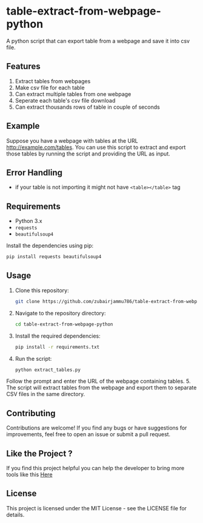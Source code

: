 # table-extract-from-webpage-python
A python script that can export table  from a webpage and save it into csv file.

## Features
1. Extract tables from webpages
2. Make csv file for each table
3. Can extract multiple tables from one webpage
4. Seperate each table's csv file download
5. Can extract thousands rows of table in couple of seconds

## Example
Suppose you have a webpage with tables at the URL http://example.com/tables. You can use this script to extract and export those tables by running the script and providing the URL as input.

## Error Handling
- if your table is not importing it might not have `<table></table>` tag

## Requirements
- Python 3.x
- `requests`
- `beautifulsoup4`

Install the dependencies using pip:
```bash
pip install requests beautifulsoup4
```
## Usage

1. Clone this repository:
    ```bash
    git clone https://github.com/zubairjammu786/table-extract-from-webpage-python.git
    ```
2. Navigate to the repository directory:
    ```bash
    cd table-extract-from-webpage-python
    ```
3. Install the required dependencies:
    ```bash
    pip install -r requirements.txt
    ```
4. Run the script:
    ```bash
    python extract_tables.py
    ```
    
Follow the prompt and enter the URL of the webpage containing tables.
5. The script will extract tables from the webpage and export them to separate CSV files in the same directory.

## Contributing
Contributions are welcome! If you find any bugs or have suggestions for improvements, feel free to open an issue or submit a pull request.

## Like the Project ?
If you find this project helpful you can help the developer to bring more tools like this [Here](https://www.buymeacoffee.com/zubairjammu)

## License
This project is licensed under the MIT License - see the LICENSE file for details.
